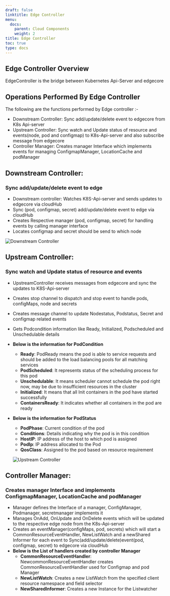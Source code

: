 ```yaml
---
draft: false
linktitle: Edge Controller
menu:
  docs:
    parent: Cloud Components
    weight: 2
title: Edge Controller
toc: true
type: docs
---
```

## Edge Controller Overview
 EdgeController is the bridge between Kubernetes Api-Server and edgecore


## Operations Performed By Edge Controller

 The following are the functions performed by Edge controller :-
 - Downstream Controller: Sync add/update/delete event to edgecore from K8s Api-server
 - Upstream Controller: Sync watch and Update status of resource and events(node, pod and configmap) to K8s-Api-server and also subscribe message from edgecore
 - Controller Manager: Creates manager Interface which implements events for managing ConfigmapManager, LocationCache and podManager


## Downstream Controller:
### Sync add/update/delete event to edge

- Downstream controller: Watches K8S-Api-server and sends updates to edgecore via cloudHub
- Sync (pod, configmap, secret) add/update/delete event to edge via cloudHub
- Creates Respective manager (pod, configmap, secret) for handling events by calling manager interface
- Locates configmap and secret should be send to which node

![Downstream Controller](/img/edgecontroller/DownstreamController.png)
## Upstream Controller:
### Sync watch and Update status of resource and events

- UpstreamController receives messages from edgecore and sync the updates to K8S-Api-server
- Creates stop channel to dispatch and stop event to handle pods, configMaps, node and secrets
- Creates message channel to update Nodestatus, Podstatus, Secret and configmap related events
- Gets Podcondition information like Ready, Initialized, Podscheduled and Unschedulable details
- **Below is the information for PodCondition**
   - **Ready**: PodReady means the pod is able to service requests and should be added to the load balancing pools for all matching services
   - **PodScheduled**: It represents status of the scheduling process for this pod
   - **Unschedulable**: It means scheduler cannot schedule the pod right now, may be due to insufficient resources in the cluster
   - **Initialized**: It means that all Init containers in the pod have started successfully
   - **ContainersReady**: It indicates whether all containers in the pod are ready
- **Below is the information for PodStatus**
   - **PodPhase**: Current condition of the pod
   - **Conditions**: Details indicating why the pod is in this condition
   - **HostIP**: IP address of the host to which pod is assigned
   - **PodIp**: IP address allocated to the Pod
   - **QosClass**: Assigned to the pod based on resource requirement

   ![Upstream Controller](/img/edgecontroller/UpstreamController.png)

## Controller Manager:
### Creates manager Interface and implements ConfigmapManager, LocationCache and podManager

- Manager defines the Interface of a manager, ConfigManager, Podmanager, secretmanager implements it
- Manages OnAdd, OnUpdate and OnDelete events which will be updated to the respective edge node from the K8s-Api-server
- Creates an eventManager(configMaps, pod, secrets) which will start a CommonResourceEventHandler, NewListWatch and a newShared Informer for each event to Sync(add/update/delete)event(pod, configmap, secret) to edgecore via cloudHub
- **Below is the List of handlers created by controller Manager**
   - **CommonResourceEventHandler**: NewcommonResourceEventHandler creates CommonResourceEventHandler used for Configmap and pod Manager
   - **NewListWatch**: Creates a new ListWatch from the specified client resource namespace and field selector
   - **NewSharedInformer**: Creates a new Instance for the Listwatcher
